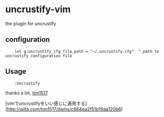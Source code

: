 uncrustify-vim
==============

the plugin for uncrustify

## configuration

````
    let g:uncrustify_cfg_file_path = "~/.uncrustify.cfg"  " path to uncrustify configuration file
````

## Usage
```
    :Uncrustify
```

thanks a lot, [ton1517](http://qiita.com/ton1517).

[vimでuncrustifyをいい感じに適用する] (http://qiita.com/ton1517/items/c864ea2f51b19aa120b6)
